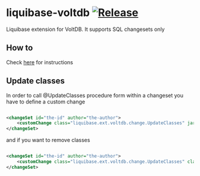 liquibase-voltdb [![Release](https://jitpack.io/v/diorman/liquibase-voltdb.svg)](https://jitpack.io/#diorman/liquibase-voltdb)
==================


Liquibase extension for VoltDB. It supports SQL changesets only

How to
------
Check [here](https://jitpack.io/#diorman/liquibase-voltdb) for instructions

Update classes
--------------

In order to call @UpdateClasses procedure form within a changeset you have to define a custom change

```xml

<changeSet id="the-id" author="the-author">
    <customChange class="liquibase.ext.voltdb.change.UpdateClasses" jarFile="path/to/file.jar" />
</changeSet>

```

and if you want to remove classes


```xml

<changeSet id="the-id" author="the-author">
    <customChange class="liquibase.ext.voltdb.change.UpdateClasses" classSelector="org.mycompany.utils.*,*.DebugHandler" />
</changeSet>

```
